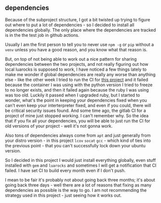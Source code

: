 ## dependencies

Because of the subproject structure, I got a bit twisted up trying to
figure out where to put a lot of dependencies - so I decided to install all
dependencies globally. The only place where the dependencies are tracked is
in the the test job in github actions.

Usually I am the first person to tell you to never use `npm -g` or `pip`
without a `venv` unless you have a good reason, and you know what that reason
is.

But, on top of not being able to work out a nice pattern for sharing
dependencies between the two projects, and not really figuring out how local
luarocks is supposed to work, I have noticed a few things lately to make me
wonder if global dependencies are really any worse than anything else - like
the other week I tried to run the CI for [this project](../serverless-security)
and it failed because the container I was using with the python version I
tried to freeze to no longer exists, and then it failed again because the
ruby I was using was too old. Luckily it passed when I upgraded ruby, but I
started to wonder, what's the point in keeping your dependencies fixed when you
can't even keep your interterpreter fixed, and even if you could, there will
be critical security issues found. And some time ago, the gitlab CI for a
project of mine just stopped working. I can't remember why.
So the idea that if you fix all your dependencies, you will be able to just
run the CI for old versions of your project - well it's not gonna work.

Also tons of dependencies always come from `apt` and just generally from your
distro version - in this project `lcov` `socat` `gcc` - which kind of ties into
the previous point - that you can't successfully lock down your ubuntu version.

So I decided in this project I would just install everything globally, even
stuff installed with `gem` and `luarocks` and sometimes I will get a
notification that CI failed. I have set CI to build every month even if I don't
push.

I mean to be fair it's probably not about going back three months; it's about
going back three days - well there are a lot of reasons that fixing as many
dependencies as possible is the way to go.  I am not recommending the strategy
used in this project - just seeing how it works out.
